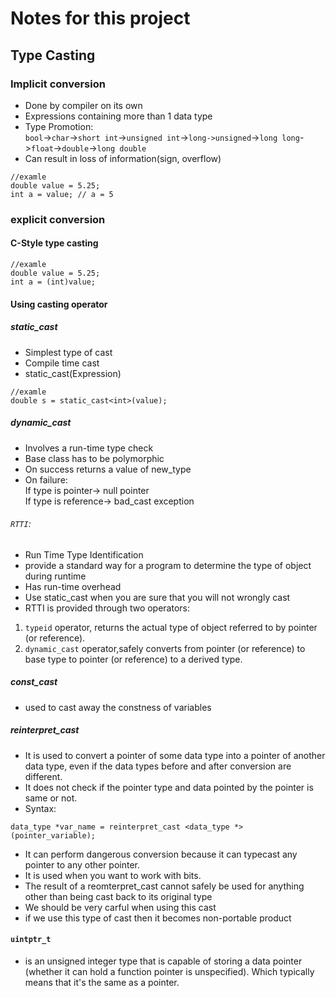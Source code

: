 # Notes for this project

## Type Casting

### Implicit conversion
- Done by compiler on its own
- Expressions containing more than 1 data type
- Type Promotion:
<br>```bool```->```char```->```short int```->```unsigned int```->```long->unsigned```->```long long```->```float```->```double```->```long double```<br>
- Can result in loss of information(sign, overflow)
```
//examle
double value = 5.25;
int a = value; // a = 5
```
### explicit conversion
#### C-Style type casting
```
//examle
double value = 5.25;
int a = (int)value;
```

#### Using casting operator

##### static_cast<type>

- Simplest type of cast
- Compile time cast
- static_cast<type>(Expression)
```
//examle
double s = static_cast<int>(value);
```

##### dynamic_cast<type>
- Involves a run-time type check
- Base class has to be polymorphic
- On success returns a value of new_type 
- On failure:<br>
If type is pointer-> null pointer<br>
If type is reference-> bad_cast exception<br>

###### ```RTTI```:<br>
- Run Time Type Identification
- provide a standard way for a program to determine the type of object during runtime
- Has run-time overhead
- Use static_cast when you are sure that you will not wrongly cast
- RTTI is provided through two operators:
1. ```typeid``` operator, returns the actual type of object referred to by pointer (or reference).
2. ```dynamic_cast``` operator,safely converts from pointer (or reference) to base type to pointer (or reference) to a derived type.


##### const_cast<type>
- used to cast away the constness of variables

##### reinterpret_cast<type>
- It is used to convert a pointer of some data type into a pointer of another data type, even if the data types before and after conversion are different.
- It does not check if the pointer type and data pointed by the pointer is same or not.
- Syntax:
```
data_type *var_name = reinterpret_cast <data_type *>(pointer_variable);
```
- It can perform dangerous conversion because it can typecast any pointer to any other pointer.
- It is used when you want to work with bits.
- The result of a reomterpret_cast cannot safely be used for anything other than being cast back to its original type 
- We should be very carful when using this cast
- if we use this type of cast then it becomes non-portable product

#### ```uintptr_t```
- is an unsigned integer type that is capable of storing a data pointer (whether it can hold a function pointer is unspecified). Which typically means that it's the same as a pointer.
